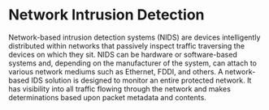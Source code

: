 # Network Intrusion Detection

Network-based intrusion detection systems (NIDS) are devices intelligently distributed within networks that passively inspect traffic traversing the devices on which they sit. NIDS can be hardware or software-based systems and, depending on the manufacturer of the system, can attach to various network mediums such as Ethernet, FDDI, and others. A network-based IDS solution is designed to monitor an entire protected network. It has visibility into all traffic flowing through the network and makes determinations based upon packet metadata and contents. 
